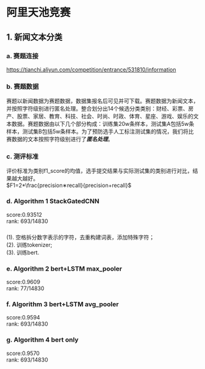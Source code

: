 # 阿里天池竞赛

## 1. 新闻文本分类
### a. 赛题连接
  https://tianchi.aliyun.com/competition/entrance/531810/information
### b. 赛题数据
  赛题以新闻数据为赛题数据，数据集报名后可见并可下载。赛题数据为新闻文本，并按照字符级别进行匿名处理。整合划分出14个候选分类类别：财经、彩票、房产、股票、家居、教育、科技、社会、时尚、时政、体育、星座、游戏、娱乐的文本数据。赛题数据由以下几个部分构成：训练集20w条样本，测试集A包括5w条样本，测试集B包括5w条样本。为了预防选手人工标注测试集的情况，我们将比赛数据的文本按照字符级别进行了***匿名处理***。
### c. 测评标准
  评价标准为类别f1_score的均值，选手提交结果与实际测试集的类别进行对比，结果越大越好。  
  $F1=2*\frac{precision∗recall}{precision+recall}$  
### d. Algorithm 1 StackGatedCNN
  score:0.93512    
  rank: 693/14830  

### <train bert>
  (1). 空格拆分数字表示的字符，去重构建词表，添加特殊字符；  
  (2). 训练tokenizer;  
  (3). 训练bert.  

### e. Algorithm 2 bert+LSTM max_pooler  
  score:0.9609   
  rank: 77/14830  
### f. Algorithm 3 bert+LSTM avg_pooler
  score:0.9594  
  rank: 693/14830  
### g. Algorithm 4 bert only
  score:0.9570  
  rank: 693/14830  

